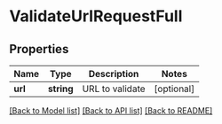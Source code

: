 # ValidateUrlRequestFull

## Properties
Name | Type | Description | Notes
------------ | ------------- | ------------- | -------------
**url** | **string** | URL to validate | [optional] 

[[Back to Model list]](../README.md#documentation-for-models) [[Back to API list]](../README.md#documentation-for-api-endpoints) [[Back to README]](../README.md)


